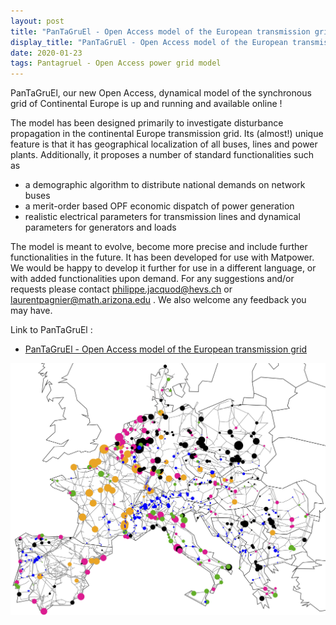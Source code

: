 ```yaml
---
layout: post
title: "PanTaGruEl - Open Access model of the European transmission grid"
display_title: "PanTaGruEl - Open Access model of the European transmission grid"
date: 2020-01-23
tags: Pantagruel - Open Access power grid model
---
```


PanTaGruEl, our new Open Access, dynamical model of the synchronous grid of Continental Europe is up and running and available online ! 

The model has been designed primarily to investigate disturbance propagation in the continental Europe transmission grid. Its (almost!) unique feature is that it has geographical localization of all buses, lines and power plants. Additionally, it proposes a number of standard functionalities such as

- a demographic algorithm to distribute national demands on network buses
- a merit-order based OPF economic dispatch of power generation
- realistic electrical parameters for transmission lines and dynamical parameters for generators and loads

The model is meant to evolve, become more precise and include further functionalities in the future. It has been developed for use with Matpower. We would be happy to  develop it further for use in a different language, or with added functionalities upon demand. For any suggestions and/or requests please contact philippe.jacquod@hevs.ch or laurentpagnier@math.arizona.edu . We also welcome any feedback you may have.

Link to PanTaGruEl : 
* [PanTaGruEl - Open Access model of the European transmission grid](https://zenodo.org/record/2642175#.Xirjcut7nUp)

<img src="/image/map_inertia.jpeg" alt="image" style="width: 700px;"/>
